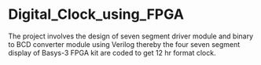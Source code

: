 # Digital_Clock_using_FPGA
The project involves the design of seven segment driver module and binary to BCD converter module using Verilog thereby the four seven segment display of Basys-3 FPGA kit are coded to get 12 hr format clock.
